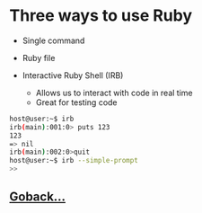 # Three ways to use Ruby

- Single command

- Ruby file

- Interactive Ruby Shell (IRB)
  - Allows us to interact with code in real time
  - Great for testing code

```bash
host@user:~$ irb
irb(main):001:0> puts 123
123
=> nil
irb(main):002:0>quit
host@user:~$ irb --simple-prompt
>>
```

## [Goback...](./index.md)